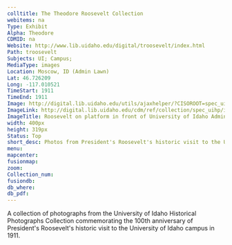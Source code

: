 ```yaml
---
colltitle: The Theodore Roosevelt Collection
webitems: na
Type: Exhibit
Alpha: Theodore
CDMID: na
Website: http://www.lib.uidaho.edu/digital/troosevelt/index.html
Path: troosevelt
Subjects: UI; Campus; 
MediaType: images
Location: Moscow, ID (Admin Lawn)
Lat: 46.726209
Long: -117.010521
TimeStart: 1911
TimeEnd: 1911
Image: http://digital.lib.uidaho.edu/utils/ajaxhelper/?CISOROOT=spec_uihp&CISOPTR=427&action=2&DMSCALE=30&DMWIDTH=512&DMHEIGHT=408&DMX=0&DMY=0&DMTEXT=&DMROTATE=0
ImageLink: http://digital.lib.uidaho.edu/cdm/ref/collection/spec_uihp/id/427
ImageTitle: Roosevelt on platform in front of University of Idaho Administration Building leaning toward Idaho Governor James Hawley
width: 400px
height: 319px
Status: Top
short_desc: Photos from President's Roosevelt's historic visit to the University of Idaho campus in 1911
menu: 
mapcenter: 
fusionmap: 
zoom: 
Collection_num: 
fusiondb: 
db_where: 
db_pdf: 
---
```

A collection of photographs from the University of Idaho Historical Photographs Collection commemorating the 100th anniversary of President's Roosevelt's historic visit to the University of Idaho campus in 1911.